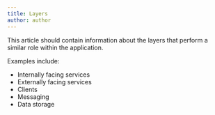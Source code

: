 ```yaml
---
title: Layers
author: author
---
```


This article should contain information about the layers that perform a similar role within the application.

Examples include:

* Internally facing services
* Externally facing services
* Clients
* Messaging
* Data storage

